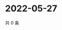 # 2022-05-27

共 0 条

<!-- BEGIN WEIBO -->
<!-- 最后更新时间 Fri May 27 2022 13:12:07 GMT+0800 (China Standard Time) -->

<!-- END WEIBO -->
